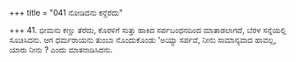 +++
title = "041 ನೋಡಿದನು ಕನ್ದೆರೆದು"

+++
41. ಭೀಮನು ಕಣ್ಣು ತೆರೆದು, ಕೊರಳಿಗೆ ಸುತ್ತು ಹಾಕಿದ ಸರ್ಪಬಂಧನದಿಂದ ಮಾತಾಡಲಾಗದೆ, ಬೆರಳ ಸನ್ನೆಯಲ್ಲಿ ಸೂಚಿಸಿದನು. ಆಗ ಧರ್ಮರಾಯನು ತುಂಬಾ ನೊಂದುಕೊಂಡು 'ಅಯ್ಯಾ ಸರ್ಪವೆ, ನೀನು ಸಾಮಾನ್ಯವಾದ ಹಾವಲ್ಲ, ಯಾರು ನೀನು ? ಎಂದು ಮಾತನಾಡಿಸಿದನು.